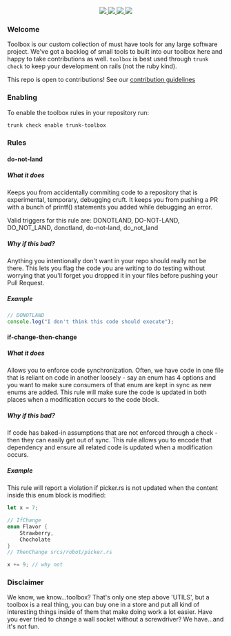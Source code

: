 <!-- trunk-ignore-all(trunk-toolbox) -->
<!-- trunk-ignore-all(markdownlint/MD024) -->

<!-- trunk-ignore(markdownlint/MD041) -->
<p align="center">
  <a href="https://marketplace.visualstudio.com/items?itemName=Trunk.io">
    <img src="https://img.shields.io/visual-studio-marketplace/i/Trunk.io?logo=visualstudiocode"/>
  </a>
  <a href="https://slack.trunk.io">
    <img src="https://img.shields.io/badge/slack-slack.trunk.io-blue?logo=slack"/>
  </a>
  <a href="https://docs.trunk.io">
    <img src="https://img.shields.io/badge/docs.trunk.io-7f7fcc?label=docs&logo=readthedocs&labelColor=555555&logoColor=ffffff"/>
  </a>
    <a href="https://trunk.io">
    <img src="https://img.shields.io/badge/trunk.io-enabled-brightgreen?logo=data:image/svg%2bxml;base64,PHN2ZyB4bWxucz0iaHR0cDovL3d3dy53My5vcmcvMjAwMC9zdmciIGZpbGw9Im5vbmUiIHN0cm9rZT0iI0ZGRiIgc3Ryb2tlLXdpZHRoPSIxMSIgdmlld0JveD0iMCAwIDEwMSAxMDEiPjxwYXRoIGQ9Ik01MC41IDk1LjVhNDUgNDUgMCAxIDAtNDUtNDVtNDUtMzBhMzAgMzAgMCAwIDAtMzAgMzBtNDUgMGExNSAxNSAwIDAgMC0zMCAwIi8+PC9zdmc+"/>
  </a>
</p>

### Welcome

Toolbox is our custom collection of must have tools for any large software project. We've got a backlog of small tools to built into our toolbox here and happy to take contributions as well. `toolbox` is best used through `trunk check` to keep your development on rails (not the ruby kind).

This repo is open to contributions! See our
[contribution guidelines](https://github.com/trunk-io/toolbox/blob/main/CONTRIBUTING.md)

### Enabling

To enable the toolbox rules in your repository run:

```bash
trunk check enable trunk-toolbox
```

### Rules

#### do-not-land

##### What it does

Keeps you from accidentally commiting code to a repository that is experimental, temporary, debugging cruft. It keeps you from pushing a PR with a bunch of printf() statements you added while debugging an error.

Valid triggers for this rule are: DONOTLAND, DO-NOT-LAND, DO_NOT_LAND, donotland, do-not-land, do_not_land

##### Why if this bad?

Anything you intentionally don't want in your repo should really not be there. This lets you flag the code you are writing to do testing without worrying that you'll forget you dropped it in your files before pushing your Pull Request.

##### Example

```typescript
// DONOTLAND
console.log("I don't think this code should execute");
```

#### if-change-then-change

##### What it does

Allows you to enforce code synchronization. Often, we have code in one file that is reliant on code in another loosely - say an enum has 4 options and you want to make sure consumers of that enum are kept in sync as new enums are added. This rule will make sure the code is updated in both places when a modification occurs to the code block.

##### Why if this bad?

If code has baked-in assumptions that are not enforced through a check - then they can easily get out of sync. This rule allows you to encode that dependency and ensure all related code is updated when a modification occurs.

##### Example

This rule will report a violation if picker.rs is not updated when the content inside this enum block is modified:

```rust
let x = 7;

// IfChange
enum Flavor {
    Strawberry,
    Chocholate
}
// ThenChange srcs/robot/picker.rs

x += 9; // why not
```

### Disclaimer

We know, we know...toolbox? That's only one step above 'UTILS', but a toolbox is a real thing, you can buy one in a store and put all kind of interesting things inside of them that make doing work a lot easier. Have you ever tried to change a wall socket without a screwdriver? We have...and it's not fun.
